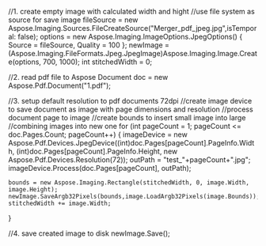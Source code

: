 
//1. create empty image with calculated width and hight
//use file system as source for save image
fileSource = new Aspose.Imaging.Sources.FileCreateSource("Merger_pdf_jpeg.jpg",isTemporal: false);
options = new Aspose.Imaging.ImageOptions.JpegOptions() { Source = fileSource, Quality = 100 };
newImage = (Aspose.Imaging.FileFormats.Jpeg.JpegImage)Aspose.Imaging.Image.Create(options, 700, 1000);
int stitchedWidth = 0;

//2. read pdf file to Aspose Document
doc = new Aspose.Pdf.Document("1.pdf");

//3. setup default resolution to pdf documents 72dpi
//create image device to save document as image with page dimensions and resolution
//process document page to image
//create bounds to insert small image into large
//combining images into new one
for (int pageCount = 1; pageCount <= doc.Pages.Count; pageCount++)
{
    imageDevice = new Aspose.Pdf.Devices.JpegDevice((int)doc.Pages[pageCount].PageInfo.Width, (int)doc.Pages[pageCount].PageInfo.Height, new Aspose.Pdf.Devices.Resolution(72));
    outPath = "test_"+pageCount+".jpg";
    imageDevice.Process(doc.Pages[pageCount], outPath);

    bounds = new Aspose.Imaging.Rectangle(stitchedWidth, 0, image.Width, image.Height);
    newImage.SaveArgb32Pixels(bounds,image.LoadArgb32Pixels(image.Bounds));
    stitchedWidth += image.Width;
}

//4. save created image to disk
newImage.Save();